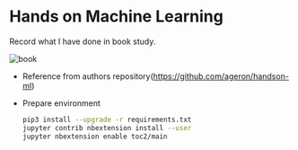 # Hands on Machine Learning

Record what I have done in book study.

![book](https://covers.oreillystatic.com/images/0636920052289/cat.gif)

- Reference from authors repository(https://github.com/ageron/handson-ml)
- Prepare environment

    ```sh
    pip3 install --upgrade -r requirements.txt
    jupyter contrib nbextension install --user
    jupyter nbextension enable toc2/main
    ```
